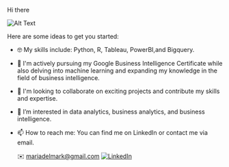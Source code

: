 Hi there 

![Alt Text](https://github.com/mariadelmark/cat_gif)




Here are some ideas to get you started:

- 🤓 My skills include: Python, R, Tableau, PowerBI,and Bigquery.

- 🔭  I'm actively pursuing my Google Business Intelligence Certificate 
      while also delving into machine learning and expanding my knowledge
      in the field of business intelligence.
      
- 👯 I'm looking to collaborate on exciting projects and contribute my skills and expertise.

- 🥰 I’m interested in data analytics, business analytics, and business intelligence.

- 📫 How to reach me: You can find me on LinkedIn or contact me via email.

  ✉️ mariadelmark@gmail.com
[![LinkedIn](https://img.shields.io/badge/LinkedIn-blue?logo=linkedin)](https://www.linkedin.com/in/mdmkarpinski/)



